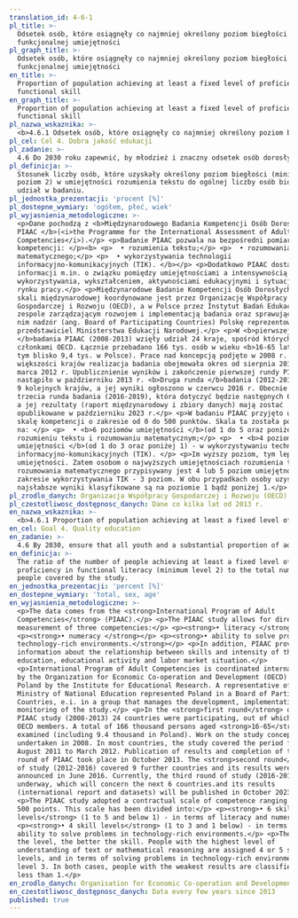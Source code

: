 ```yaml
---
translation_id: 4-6-1
pl_title: >-
  Odsetek osób, które osiągnęły co najmniej określony poziom biegłości w
  funkcjonalnej umiejętności
pl_graph_title: >-
  Odsetek osób, które osiągnęły co najmniej określony poziom biegłości w
  funkcjonalnej umiejętności
en_title: >-
  Proportion of population achieving at least a fixed level of proficiency in
  functional skill
en_graph_title: >-
  Proportion of population achieving at least a fixed level of proficiency in
  functional skill
pl_nazwa_wskaznika: >-
  <b>4.6.1 Odsetek osób, które osiągnęły co najmniej określony poziom biegłości w funkcjonalnej umiejętności</b>
pl_cel: Cel 4. Dobra jakość edukacji
pl_zadanie: >-
  4.6 Do 2030 roku zapewnić, by młodzież i znaczny odsetek osób dorosłych, zarówno kobiet jak i mężczyzn, nabyła umiejętność czytania, pisania oraz liczenia
pl_definicja: >-
  Stosunek liczby osób, które uzyskały określony poziom biegłości (minimum
  poziom 2) w umiejętności rozumienia tekstu do ogólnej liczby osób biorących
  udział w badaniu.
pl_jednostka_prezentacji: 'procent [%]'
pl_dostepne_wymiary: 'ogółem, płeć, wiek'
pl_wyjasnienia_metodologiczne: >-
  <p>Dane pochodzą z <b>Międzynarodowego Badania Kompetencji Osób Dorosłych
  PIAAC </b>(<i>the Programme for the International Assessment of Adult
  Competencies</i>).</p> <p>Badanie PIAAC pozwala na bezpośredni pomiar trzech
  kompetencji: </p><b> <p>  • rozumienia tekstu;</p> <p>  • rozumowania
  matematycznego;</p> <p>  • wykorzystywania technologii
  informacyjno-komunikacyjnych (TIK). </b></p> <p>Dodatkowo PIAAC dostarcza
  informacji m.in. o związku pomiędzy umiejętnościami a intensywnością ich
  wykorzystywania, wykształceniem, aktywnościami edukacyjnymi i sytuacją na
  rynku pracy.</p> <p>Międzynarodowe Badanie Kompetencji Osób Dorosłych PIAAC w
  skali międzynarodowej koordynowane jest przez Organizację Współpracy
  Gospodarczej i Rozwoju (OECD), a w Polsce przez Instytut Badań Edukacyjnych. W
  zespole zarządzającym rozwojem i implementacją badania oraz sprawującym nad
  nim nadzór (ang. Board of Participating Countries) Polskę reprezentował
  przedstawiciel Ministerstwa Edukacji Narodowej.</p> <p>W <b>pierwszej rundzie
  </b>badania PIAAC (2008-2013) wzięły udział 24 kraje, spośród których 22 są
  członkami OECD. Łącznie przebadano 166 tys. osób w wieku <b>16-65 lat </b>(w
  tym blisko 9,4 tys. w Polsce). Prace nad koncepcją podjęto w 2008 r. W
  większości krajów realizacja badania obejmowała okres od sierpnia 2011 r. do
  marca 2012 r. Upublicznienie wyników i zakończenie pierwszej rundy PIAAC
  nastąpiło w październiku 2013 r. <b>Druga runda </b>badania (2012-2016) objęła
  9 kolejnych krajów, a jej wyniki ogłoszono w czerwcu 2016 r. Obecnie trwa
  trzecia runda badania (2016-2019), która dotyczyć będzie następnych 6 krajów,
  a jej rezultaty (raport międzynarodowy i zbiory danych) mają zostać
  opublikowane w październiku 2023 r.</p> <p>W badaniu PIAAC przyjęto umowną
  skalę kompetencji o zakresie od 0 do 500 punktów. Skala ta została podzielona
  na: </p> <p>  • <b>6 poziomów umiejętności </b>(od 1 do 5 oraz poniżej 1) - w
  rozumieniu tekstu i rozumowaniu matematycznym;</p> <p>  • <b>4 poziomy
  umiejętności </b>(od 1 do 3 oraz poniżej 1) - w wykorzystywaniu technologii
  informacyjno-komunikacyjnych (TIK). </p> <p>Im wyższy poziom, tym lepsze
  umiejętności. Zatem osobom o najwyższych umiejętnościach rozumienia tekstu lub
  rozumowania matematycznego przypisywany jest 4 lub 5 poziom umiejętności, a w
  zakresie wykorzystywania TIK - 3 poziom. W obu przypadkach osoby uzyskujące
  najsłabsze wyniki klasyfikowane są na poziomie 1 bądź poniżej 1.</p>
pl_zrodlo_danych: Organizacja Współpracy Gospodarczej i Rozwoju (OECD)
pl_czestotliwosc_dostępnosc_danych: Dane co kilka lat od 2013 r.
en_nazwa_wskaznika: >-
  <b>4.6.1 Proportion of population achieving at least a fixed level of proficiency in functional skill</b>
en_cel: Goal 4. Quality education
en_zadanie: >-
  4.6 By 2030, ensure that all youth and a substantial proportion of adults, both men and women, achieve literacy and numeracy
en_definicja: >-
  The ratio of the number of people achieving at least a fixed level of
  proficiency in functional literacy (minimum level 2) to the total number of
  people covered by the study.
en_jednostka_prezentacji: 'percent [%]'
en_dostepne_wymiary: 'total, sex, age'
en_wyjasnienia_metodologiczne: >-
  <p>The data comes from the <strong>International Program of Adult
  Competencies</strong> (PIAAC).</p> <p>The PIAAC study allows for directly
  measurement of three competencies:</p> <p><strong>• literacy </strong></p>
  <p><strong>• numeracy </strong></p> <p><strong>• ability to solve problems in
  technology-rich environments.</strong></p> <p>In addition, PIAAC provides
  information about the relationship between skills and intensity of their use,
  education, educational activity and labor market situation.</p>
  <p>International Program of Adult Competencies is coordinated internationally
  by the Organization for Economic Co-operation and Development (OECD) and in
  Poland by the Institute for Educational Research. A representative of the
  Ministry of National Education represented Poland in a Board of Participating
  Countries, e.i. in a group that manages the development, implementation and
  monitoring of the study.</p> <p>In the <strong>first round</strong> of the
  PIAAC study (2008-2013) 24 countries were participating, out of which 22 are
  OECD members. A total of 166 thousand persons aged <strong>16-65</strong> were
  examined (including 9.4 thousand in Poland). Work on the study concept was
  undertaken in 2008. In most countries, the study covered the period from
  August 2011 to March 2012. Publication of results and completion of the first
  round of PIAAC took place in October 2013. The <strong>second round</strong>
  of study (2012-2016) covered 9 further countries and its results were
  announced in June 2016. Currently, the third round of study (2016-2019) is
  underway, which will concern the next 6 countries.and its results
  (international report and datasets) will be published in October 2023.</p>
  <p>The PIAAC study adopted a contractual scale of competence ranging from 0 to
  500 points. This scale has been divided into:</p> <p><strong>• 6 skill
  levels</strong> (1 to 5 and below 1) - in terms of literacy and numeracy</p>
  <p><strong>• 4 skill levels</strong> (1 to 3 and 1 below) - in terms of
  ability to solve problems in technology-rich environments.</p> <p>The higher
  the level, the better the skill. People with the highest level of
  understanding of text or mathematical reasoning are assigned 4 or 5 skill
  levels, and in terms of solving problems in technology-rich environments -
  level 3. In both cases, people with the weakest results are classified as 1 or
  less than 1.</p>
en_zrodlo_danych: Organisation for Economic Co-operation and Development
en_czestotliwosc_dostępnosc_danych: Data every few years since 2013
published: true
---
```

